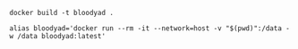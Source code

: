 

`docker build -t bloodyad .`

`alias bloodyad='docker run --rm -it --network=host -v "$(pwd)":/data -w /data bloodyad:latest'`
